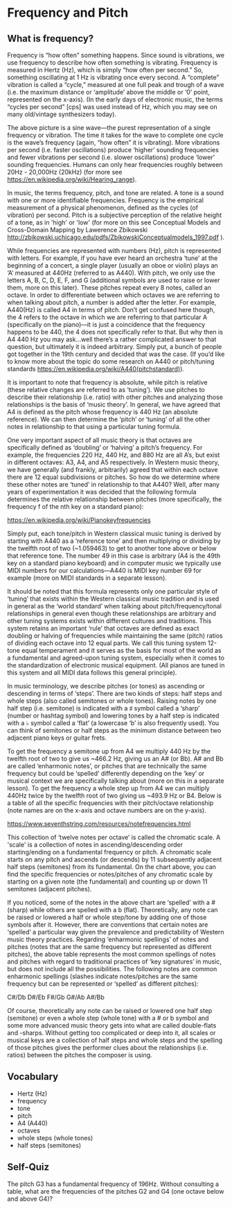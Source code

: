 # Frequency and Pitch

## What is frequency?
Frequency is “how often” something happens. Since sound is vibrations, we use frequency to describe how often something is vibrating. Frequency is measured in Hertz (Hz), which is simply “how often per second.” So, something oscillating at 1 Hz is vibrating once every second. A “complete” vibration is called a “cycle,” measured at one full peak and trough of a wave (i.e. the maximum distance or ‘amplitude’ above the middle or ‘0’ point, represented on the x-axis). (In the early days of electronic music, the terms “cycles per second” [cps] was used instead of Hz, which you may see on many old/vintage synthesizers today).

The above picture is a sine wave––the purest representation of a single frequency or vibration. The time it takes for the wave to complete one cycle is the wave’s frequency (again, “how often” it is vibrating). More vibrations per second (i.e. faster oscillations) produce ‘higher’ sounding frequencies and fewer vibrations per second (i.e. slower oscillations) produce ‘lower’ sounding frequencies. Humans can only hear frequencies roughly between 20Hz - 20,000Hz (20kHz) (for more see https://en.wikipedia.org/wiki/Hearing_range).

In music, the terms frequency, pitch, and tone are related. A tone is a sound with one or more identifiable frequencies. Frequency is the empirical measurement of a physical phenomenon, defined as the cycles (of vibration) per second. Pitch is a subjective perception of the relative height of a tone, as in 'high' or 'low' (for more on this see Conceptual Models and Cross-Domain Mapping by Lawerence Zbikowski http://zbikowski.uchicago.edu/pdfs/ZbikowskiConceptualmodels_1997.pdf ).

While frequencies are represented with numbers (Hz), pitch is represented with letters. For example, if you have ever heard an orchestra ‘tune’ at the beginning of a concert, a single player (usually an oboe or violin) plays an ‘A’ measured at 440Hz (referred to as A440). With pitch, we only use the letters A, B, C, D, E, F, and G (additional symbols are used to raise or lower them, more on this later). These pitches repeat every 8 notes, called an octave. In order to differentiate between which octaves we are referring to when talking about pitch, a number is added after the letter. For example, A440(Hz) is called A4 in terms of pitch. Don’t get confused here though, the 4 refers to the octave in which we are referring to that particular A (specifically on the piano)––it is just a coincidence that the frequency happens to be 440, the 4 does not specifically refer to that. But why then is A4 440 Hz you may ask…well there’s a rather complicated answer to that question, but ultimately it is indeed arbitrary. Simply put, a bunch of people got together in the 19th century and decided that was the case. (If you’d like to know more about the topic do some research on A440 or pitch/tuning standards https://en.wikipedia.org/wiki/A440(pitchstandard)).

It is important to note that frequency is absolute, while pitch is relative (these relative changes are referred to as ‘tuning’). We use pitches to describe their relationship (i.e. ratio) with other pitches and analyzing those relationships is the basis of ‘music theory’. In general, we have agreed that A4 is defined as the pitch whose frequency is 440 Hz (an absolute reference). We can then determine the ‘pitch’ or ‘tuning’ of all the other notes in relationship to that using a particular tuning formula.

One very important aspect of all music theory is that octaves are specifically defined as ‘doubling’ or ‘halving’ a pitch’s frequency. For example, the frequencies 220 Hz, 440 Hz, and 880 Hz are all A’s, but exist in different octaves: A3, A4, and A5 respectively. In Western music theory, we have generally (and frankly, arbitrarily) agreed that within each octave there are 12 equal subdivisions or pitches. So how do we determine where these other notes are ‘tuned’ in relationship to that A440? Well, after many years of experimentation it was decided that the following formula determines the relative relationship between pitches (more specifically, the frequency f of the nth key on a standard piano):

 https://en.wikipedia.org/wiki/Pianokeyfrequencies

Simply put, each tone/pitch in Western classical music tuning is derived by starting with A440 as a ‘reference tone’ and then multiplying or dividing by the twelfth root of two (~1.059463) to get to another tone above or below that reference tone. The number 49 in this case is arbitrary (A4 is the 49th key on a standard piano keyboard) and in computer music we typically use MIDI numbers for our calculations––A440 is MIDI key number 69 for example (more on MIDI standards in a separate lesson).

It should be noted that this formula represents only one particular style of ‘tuning’ that exists within the Western classical music tradition and is used in general as the ‘world standard’ when talking about pitch/frequency/tonal relationships in general even though these relationships are arbitrary and other tuning systems exists within different cultures and traditions. This system retains an important ‘rule’ that octaves are defined as exact doubling or halving of frequencies while maintaining the same (pitch) ratios of dividing each octave into 12 equal parts. We call this tuning system 12-tone equal temperament and it serves as the basis for most of the world as a fundamental and agreed-upon tuning system, especially when it comes to the standardization of electronic musical equipment. (All pianos are tuned in this system and all MIDI data follows this general principle).

In music terminology, we describe pitches (or tones) as ascending or descending in terms of ‘steps’. There are two kinds of steps: half steps and whole steps (also called semitones or whole tones). Raising notes by one half step (i.e. semitone) is indicated with a ♯ symbol called a ‘sharp’ (number or hashtag symbol) and lowering tones by a half step is indicated with a ♭ symbol called a ‘flat’ (a lowercase ‘b’ is also frequently used). You can think of semitones or half steps as the minimum distance between two adjacent piano keys or guitar frets.

To get the frequency a semitone up from A4 we multiply 440 Hz by the twelfth root of two to give us ~466.2 Hz, giving us an A# (or Bb). A# and Bb are called ‘enharmonic notes’, or pitches that are technically the same frequency but could be ‘spelled’ differently depending on the ‘key’ or musical context we are specifically talking about (more on this in a separate lesson). To get the frequency a whole step up from A4 we can multiply 440Hz twice by the twelfth root of two giving us ~493.9 Hz or B4. Below is a table of all the specific frequencies with their pitch/octave relationship (note names are on the x-axis and octave numbers are on the y-axis).

 https://www.seventhstring.com/resources/notefrequencies.html

This collection of ‘twelve notes per octave’ is called the chromatic scale. A 'scale' is a collection of notes in ascending/descending order starting/ending on a fundamental frequency or pitch. A chromatic scale starts on any pitch and ascends (or descends) by 11 subsequently adjacent half steps (semitones) from its fundamental. On the chart above, you can find the specific frequencies or notes/pitches of any chromatic scale by starting on a given note (the fundamental) and counting up or down 11 semitones (adjacent pitches).

If you noticed, some of the notes in the above chart are ‘spelled’ with a # (sharp) while others are spelled with a b (flat). Theoretically, any note can be raised or lowered a half or whole step/tone by adding one of those symbols after it. However, there are conventions that certain notes are ‘spelled’ a particular way given the prevalence and predictability of Western music theory practices. Regarding ‘enharmonic spellings’ of notes and pitches (notes that are the same frequency but represented as different pitches), the above table represents the most common spellings of notes and pitches with regard to traditional practices of ‘key signatures’ in music, but does not include all the possibilities. The following notes are common enharmonic spellings (slashes indicate notes/pitches are the same frequency but can be represented or ‘spelled’ as different pitches):

C#/Db D#/Eb F#/Gb G#/Ab A#/Bb

Of course, theoretically any note can be raised or lowered one half step (semitone) or even a whole step (whole tone) with a # or b symbol and some more advanced music theory gets into what are called double-flats and -sharps. Without getting too complicated or deep into it, all scales or musical keys are a collection of half steps and whole steps and the spelling of those pitches gives the performer clues about the relationships (i.e. ratios) between the pitches the composer is using.

## Vocabulary
- Hertz (Hz)
- frequency
- tone
- pitch
- A4 (A440)
- octaves
- whole steps (whole tones)
- half steps (semitones)

## Self-Quiz
The pitch G3 has a fundamental frequency of 196Hz. Without consulting a table, what are the frequencies of the pitches G2 and G4 (one octave below and above G4)?
